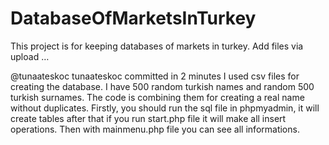 # DatabaseOfMarketsInTurkey
This project is for keeping databases of markets in turkey.
Add files via upload  …

@tunaateskoc
tunaateskoc committed in 2 minutes
I used csv files for creating the database. I have 500 random turkish names and random 500 turkish surnames. 
The code is combining them for creating a real name without duplicates. Firstly, you should run the sql file in phpmyadmin, it will create
tables after that if you run start.php file it will make all insert operations. Then with mainmenu.php file you can see all informations.

